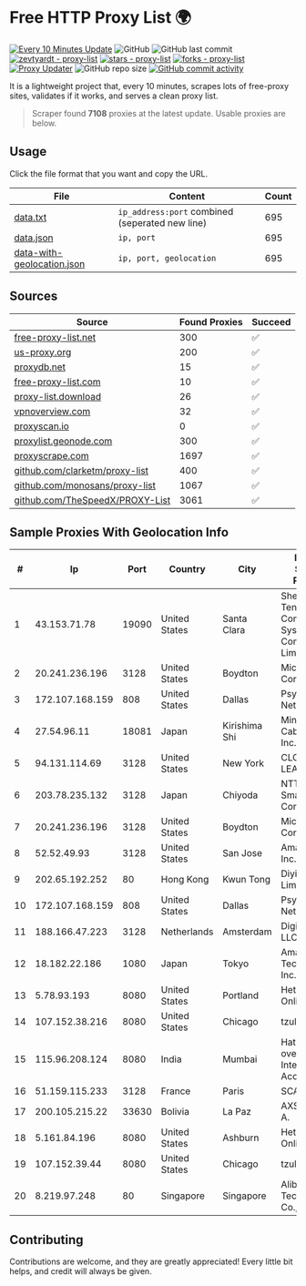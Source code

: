 
# Free HTTP Proxy List 🌍

[![Every 10 Minutes Update](https://github.com/mertguvencli/http-proxy-list/actions/workflows/main.yml/badge.svg?branch=main)](https://github.com/mertguvencli/http-proxy-list/actions/workflows/main.yml)
![GitHub](https://img.shields.io/github/license/mertguvencli/http-proxy-list)
![GitHub last commit](https://img.shields.io/github/last-commit/mertguvencli/http-proxy-list)
[![zevtyardt - proxy-list](https://img.shields.io/static/v1?label=zevtyardt&message=proxy-list&color=blue&logo=github)](https://github.com/zevtyardt/proxy-list "Go to GitHub repo")
[![stars - proxy-list](https://img.shields.io/github/stars/zevtyardt/proxy-list?style=social)](https://github.com/zevtyardt/proxy-list)
[![forks - proxy-list](https://img.shields.io/github/forks/zevtyardt/proxy-list?style=social)](https://github.com/zevtyardt/proxy-list)
[![Proxy Updater](https://github.com/zevtyardt/proxy-list/workflows/Proxy%20Updater/badge.svg)](https://github.com/zevtyardt/proxy-list/actions?query=workflow:"Proxy+Updater")
![GitHub repo size](https://img.shields.io/github/repo-size/zevtyardt/proxy-list)
[![GitHub commit activity](https://img.shields.io/github/commit-activity/m/zevtyardt/proxy-list?logo=commits)](https://github.com/zevtyardt/proxy-list/commits/main)

It is a lightweight project that, every 10 minutes, scrapes lots of free-proxy sites, validates if it works, and serves a clean proxy list.

> Scraper found **7108** proxies at the latest update. Usable proxies are below.

## Usage

Click the file format that you want and copy the URL.

|File|Content|Count|
|----|-------|-----|
|[data.txt](https://raw.githubusercontent.com/mertguvencli/http-proxy-list/main/proxy-list/data.txt)|`ip_address:port` combined (seperated new line)|695|
|[data.json](https://raw.githubusercontent.com/mertguvencli/http-proxy-list/main/proxy-list/data.json)|`ip, port`|695|
|[data-with-geolocation.json](https://raw.githubusercontent.com/mertguvencli/http-proxy-list/main/proxy-list/data-with-geolocation.json)|`ip, port, geolocation`|695|

## Sources

|Source|Found Proxies|Succeed|
|------|-------------|-------|
|[free-proxy-list.net](https://free-proxy-list.net)|300|✅|
|[us-proxy.org](https://www.us-proxy.org)|200|✅|
|[proxydb.net](http://proxydb.net)|15|✅|
|[free-proxy-list.com](https://free-proxy-list.com/?page=&port=&type%5B%5D=http&type%5B%5D=https&up_time=0&search=Search)|10|✅|
|[proxy-list.download](https://www.proxy-list.download/HTTP)|26|✅|
|[vpnoverview.com](https://vpnoverview.com/privacy/anonymous-browsing/free-proxy-servers)|32|✅|
|[proxyscan.io](https://www.proxyscan.io)|0|✅|
|[proxylist.geonode.com](https://proxylist.geonode.com/api/proxy-list?limit=300&page=1&sort_by=lastChecked&sort_type=desc&protocols=http,https)|300|✅|
|[proxyscrape.com](https://api.proxyscrape.com/v2/?request=displayproxies&protocol=http&timeout=10000&country=all&ssl=all&anonymity=all)|1697|✅|
|[github.com/clarketm/proxy-list](https://raw.githubusercontent.com/clarketm/proxy-list/master/proxy-list-raw.txt)|400|✅|
|[github.com/monosans/proxy-list](https://raw.githubusercontent.com/monosans/proxy-list/main/proxies/http.txt)|1067|✅|
|[github.com/TheSpeedX/PROXY-List](https://raw.githubusercontent.com/TheSpeedX/PROXY-List/master/http.txt)|3061|✅|


## Sample Proxies With Geolocation Info

|#|Ip|Port|Country|City|Internet Service Provider|
|-|--|----|-------|----|-------------------------|
|1|43.153.71.78|19090|United States|Santa Clara|Shenzhen Tencent Computer Systems Company Limited|
|2|20.241.236.196|3128|United States|Boydton|Microsoft Corporation|
|3|172.107.168.159|808|United States|Dallas|Psychz Networks|
|4|27.54.96.11|18081|Japan|Kirishima Shi|Minamikyusyu CableTV Net Inc.|
|5|94.131.114.69|3128|United States|New York|CLOUD LEASE Ltd|
|6|203.78.235.132|3128|Japan|Chiyoda|NTT SmartConnect Corporation|
|7|20.241.236.196|3128|United States|Boydton|Microsoft Corporation|
|8|52.52.49.93|3128|United States|San Jose|Amazon.com, Inc.|
|9|202.65.192.252|80|Hong Kong|Kwun Tong|Diyixian.com Limited|
|10|172.107.168.159|808|United States|Dallas|Psychz Networks|
|11|188.166.47.223|3128|Netherlands|Amsterdam|DigitalOcean, LLC|
|12|18.182.22.186|1080|Japan|Tokyo|Amazon Technologies Inc.|
|13|5.78.93.193|8080|United States|Portland|Hetzner Online GmbH|
|14|107.152.38.216|8080|United States|Chicago|tzulo, inc.|
|15|115.96.208.124|8080|India|Mumbai|Hathway IP over Cable Internet Access|
|16|51.159.115.233|3128|France|Paris|SCALEWAY|
|17|200.105.215.22|33630|Bolivia|La Paz|AXS Bolivia S. A.|
|18|5.161.84.196|8080|United States|Ashburn|Hetzner Online GmbH|
|19|107.152.39.44|8080|United States|Chicago|tzulo, inc.|
|20|8.219.97.248|80|Singapore|Singapore|Alibaba (US) Technology Co., Ltd.|



## Contributing

Contributions are welcome, and they are greatly appreciated! Every
little bit helps, and credit will always be given.

